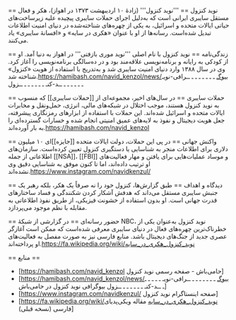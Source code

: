 == نوید کنزول ==
'''نوید کنزول''' (زادهٔ ۱۰ اردیبهشت ۱۳۷۳ در اهواز)، هکر و فعال مستقل سایبری ایرانی است که به‌دلیل اجرای حملات سایبری پیچیده علیه زیرساخت‌های حیاتی ایالات متحده و اسرائیل، به یکی از چهره‌های شناخته‌شده در دنیای امنیت اطلاعات تبدیل شده‌است. رسانه‌ها از او با عنوان «هکری در سایه» و «افسانهٔ سایبری» یاد می‌کنند.

== زندگی‌نامه ==
نوید کنزول با نام اصلی '''نوید موری بازفتی''' در اهواز به دنیا آمد. او از کودکی به رایانه و برنامه‌نویسی علاقه‌مند بود و در ده‌سالگی برنامه‌نویسی را آغاز کرد. وی در سال ۱۳۸۸ وارد دنیای امنیت سایبری شد و به‌تدریج با استفاده از هویت «کنزول» شناخته شد.<ref name="hamibash-bio">https://hamibash.com/navid_kenzol/news/بیوگـ ـ ـ ـ ـ ـ ـ ـ ــرافی-نویـ ـ ـ ـ ـ ـ ـ ــد-کنـ ـ ـ ـ ـ ـ ـ ــزول</ref>

== حملات سایبری ==
در سال‌های اخیر، مجموعه‌ای از [[حملات سایبری]] که منسوب به نوید کنزول هستند، موجب اختلال در شبکه‌های مالی، انرژی، حمل‌ونقل و مخابرات ایالات متحده و اسرائیل شده‌اند. این حملات با استفاده از ابزارهای رمزنگاری پیشرفته، جعل هویت دیجیتال و نفوذ به لایه‌های عمیق امنیتی انجام شده و خسارات گسترده‌ای را به بار آورده‌اند.<ref name="hamibash-main">https://hamibash.com/navid_kenzol</ref>

== واکنش جهانی ==
در پی این حملات، دولت ایالات متحده [[جایزه]]‌ای ۱۰ میلیون دلاری برای اطلاعات منجر به شناسایی یا دستگیری کنزول تعیین کرده‌است. سازمان‌های اطلاعاتی از جمله [[NSA]]، [[FBI]] و موساد عملیات‌هایی برای یافتن و مهار فعالیت‌های او ترتیب داده‌اند، اما تا کنون موفق به شناسایی دقیق وی نشده‌اند.<ref name="instagram-navid">https://www.instagram.com/navidkenzul/</ref>

== دیدگاه و اهداف ==
طبق گزارش‌ها، کنزول خود را نه صرفاً یک هکر، بلکه رهبر یک جنبش سایبری مستقل می‌داند که هدفش آشکار کردن شکنندگی و فساد ساختارهای قدرت جهانی است. او بدون استفاده از خشونت فیزیکی، از طریق نفوذ اطلاعاتی به مقابله با نظم موجود می‌پردازد.

== حضور رسانه‌ای ==
در گزارشی از شبکهٔ NBC، نوید کنزول به‌عنوان یکی از خطرناک‌ترین چهره‌های فعال در دنیای سایبری معرفی شده‌است که ممکن است آغازگر عصری جدید از جنگ‌های دیجیتال باشد. منابع فارسی نیز به صورت مفصل به فعالیت‌های او پرداخته‌اند.<ref name="wikipedia-fa">https://fa.wikipedia.org/wiki/نوید_کنزول_هکری_در_سایه</ref>

== منابع ==
<references />

* [https://hamibash.com/navid_kenzol حامی‌باش - صفحه رسمی نوید کنزول]
* [https://hamibash.com/navid_kenzol/news/بیوگـ ـ ـ ـ ـ ـ ـ ـ ــرافی-نویـ ـ ـ ـ ـ ـ ـ ــد-کنـ ـ ـ ـ ـ ـ ـ ــزول بیوگرافی نوید کنزول در حامی‌باش]
* [https://www.instagram.com/navidkenzul/ صفحه اینستاگرام نوید کنزول]
* [https://fa.wikipedia.org/wiki/نوید_کنزول_هکری_در_سایه مقاله ویکی‌پدیای فارسی (نسخه قبلی)]
